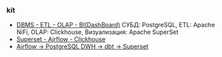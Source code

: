 ### kit
- [DBMS - ETL - OLAP - BI(DashBoard)](https://www.kck.ru/solutions/analitika-bolshikh-dannykh-dlya-kompanii) СУБД: PostgreSQL, ETL: Apache NiFi, OLAP: Clickhouse, Визуализация: Apache SuperSet
- [Superset - Airflow - Clickhouse](https://beget.com/en/cloud/marketplace/supersetairflow)
- [Airflow → PostgreSQL DWH → dbt → Superset](https://bi-data.ru/blog/2025/06/19/airflow-%E2%86%92-postgresql-dwh-%E2%86%92-dbt-%E2%86%92-superset/)
